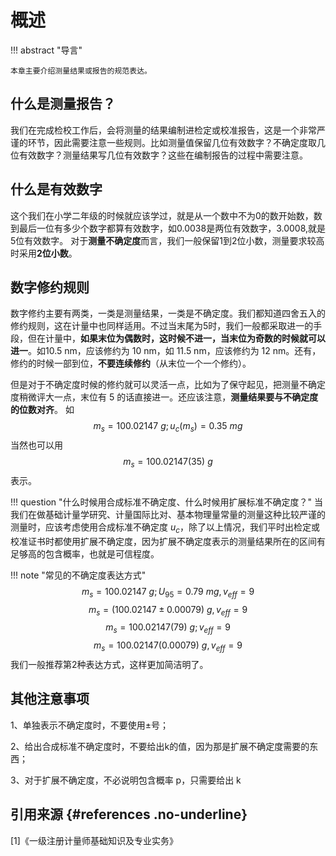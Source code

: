 # 概述

!!! abstract "导言"

    本章主要介绍测量结果或报告的规范表达。     

## 什么是测量报告？

我们在完成检校工作后，会将测量的结果编制进检定或校准报告，这是一个非常严谨的环节，因此需要注意一些规则。比如测量值保留几位有效数字？不确定度取几位有效数字？测量结果写几位有效数字？这些在编制报告的过程中需要注意。

## 什么是有效数字

这个我们在小学二年级的时候就应该学过，就是从一个数中不为0的数开始数，数到最后一位有多少个数字都算有效数字，如0.0038是两位有效数字，3.0008,就是5位有效数字。 对于**测量不确定度**而言，我们一般保留1到2位小数，测量要求较高时采用**2位小数**。

## 数字修约规则

数字修约主要有两类，一类是测量结果，一类是不确定度。我们都知道四舍五入的修约规则，这在计量中也同样适用。不过当末尾为5时，我们一般都采取进一的手段，但在计量中，**如果末位为偶数时，这时候不进一，当末位为奇数的时候就可以进一**。如10.5 nm，应该修约为 10 nm，如 11.5 nm，应该修约为 12 nm。还有，修约的时候一部到位，**不要连续修约**（从末位一个一个修约）。  

但是对于不确定度时候的修约就可以灵活一点，比如为了保守起见，把测量不确定度稍微评大一点，末位有 5 的话直接进一。还应该注意，**测量结果要与不确定度的位数对齐**。  如 $$m_s = 100.02147 \ g; u_c(m_s) = 0.35\ mg$$当然也可以用$$m_s=100.02147(35)\  g$$表示。

!!! question "什么时候用合成标准不确定度、什么时候用扩展标准不确定度？"
    当我们在做基础计量学研究、计量国际比对、基本物理量常量的测量这种比较严谨的测量时，应该考虑使用合成标准不确定度 $u_c$，除了以上情况，我们平时出检定或校准证书时都使用扩展不确定度，因为扩展不确定度表示的测量结果所在的区间有足够高的包含概率，也就是可信程度。

!!! note "常见的不确定度表达方式"
       $$m_s = 100.02147\ g; U_{95} = 0.79 \ mg, v_{eff} = 9$$$$m_s = (100.02147\pm 0.00079)\ g,v_{eff} = 9$$    $$m_s = 100.02147(79)\ g; v_{eff} = 9$$$$m_s = 100.02147(0.00079)\ g,v_{eff} = 9$$   我们一般推荐第2种表达方式，这样更加简洁明了。

## 其他注意事项

1、单独表示不确定度时，不要使用$\pm$号；  

2、给出合成标准不确定度时，不要给出k的值，因为那是扩展不确定度需要的东西；  

3、对于扩展不确定度，不必说明包含概率 p，只需要给出 k




## 引用来源 {#references .no-underline}
<div id="refer-anchor"></div>
 [1]《一级注册计量师基础知识及专业实务》  
